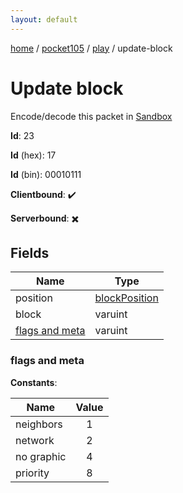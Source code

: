 ```yaml
---
layout: default
---
```


[home](/)  /  [pocket105](/protocol/pocket105)  /  [play](/protocol/pocket105/play)  /  update-block

# Update block

Encode/decode this packet in [Sandbox](../../../sandbox/pocket105#play.update_block)

**Id**: 23

**Id** (hex): 17

**Id** (bin): 00010111

**Clientbound**: ✔️

**Serverbound**: ✖️

## Fields

Name | Type
---|---
position | [blockPosition](/protocol/pocket105/types/block-position)
block | varuint
[flags and meta](#flags-and-meta) | varuint

### flags and meta

**Constants**:

Name | Value
---|:---:
neighbors | 1
network | 2
no graphic | 4
priority | 8
